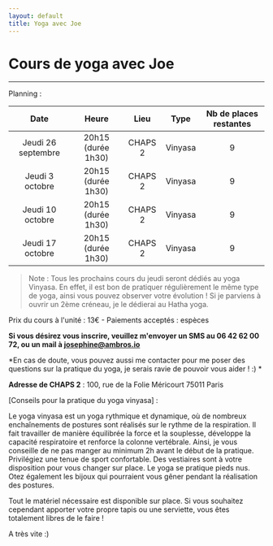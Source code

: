 ```yaml
---
layout: default
title: Yoga avec Joe
---
```


# Cours de yoga avec Joe

---

Planning : 

| Date | Heure | Lieu | Type | Nb de places restantes |
|:--------:|:-------:|:--------:|:--------:|:--------:|
| Jeudi 26 septembre   | 20h15 (durée 1h30)  | CHAPS 2   | Vinyasa  | 9   |
| Jeudi 3 octobre   | 20h15 (durée 1h30)    | CHAPS 2   | Vinyasa  | 9  |
| Jeudi 10 octobre   | 20h15 (durée 1h30)    | CHAPS 2   | Vinyasa  | 9   |
| Jeudi 17 octobre   | 20h15 (durée 1h30)    | CHAPS 2   | Vinyasa   | 9   |

> Note : Tous les prochains cours du jeudi seront dédiés au yoga Vinyasa. En effet, il est bon de pratiquer régulièrement le même type de yoga, ainsi vous pouvez observer votre évolution ! Si je parviens à ouvrir un 2ème créneau, je le dédierai au Hatha yoga. 


Prix du cours à l'unité : 13€ - 
Paiements acceptés : espèces


**Si vous désirez vous inscrire, veuillez m'envoyer un SMS au 06 42 62 00 72, ou un mail à josephine@ambros.io**

*En cas de doute, vous pouvez aussi me contacter pour me poser des questions sur la pratique du yoga, je serais ravie de pouvoir vous aider ! :) *



**Adresse de CHAPS 2** : 100, rue de la Folie Méricourt 75011 Paris



[Conseils pour la pratique du yoga vinyasa] :

Le yoga vinyasa est un yoga rythmique et dynamique, où de nombreux enchaînements de postures sont réalisés sur le rythme de la respiration. Il fait travailler de manière équilibrée la force et la souplesse, développe la capacité respiratoire et renforce la colonne vertébrale. Ainsi, je vous conseille de ne pas manger au minimum 2h avant le début de la pratique.
Privilégiez une tenue de sport confortable. Des vestiaires sont à votre disposition pour vous changer sur place. 
Le yoga se pratique pieds nus. Otez également les bijoux qui pourraient vous gêner pendant la réalisation des postures. 

Tout le matériel nécessaire est disponible sur place. Si vous souhaitez cependant apporter votre propre tapis ou une serviette, vous êtes totalement libres de le faire !


A très vite :) 


